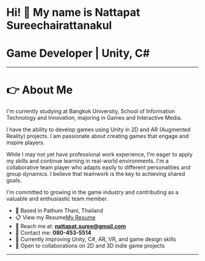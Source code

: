 # Hi! 👋 My name is Nattapat Sureechairattanakul

# Game Developer | Unity, C#

---

# 👉 About Me
I'm currently studying at Bangkok University, School of Information Technology and Innovation, majoring in Games and Interactive Media.

I have the ability to develop games using Unity in 2D and AR (Augmented Reality) projects. I am passionate about creating games that engage and inspire players.

While I may not yet have professional work experience, I'm eager to apply my skills and continue learning in real-world environments. I'm a collaborative team player who adapts easily to different personalities and group dynamics. I believe that teamwork is the key to achieving shared goals.

I'm committed to growing in the game industry and contributing as a valuable and enthusiastic team member.

- 📍 Based in Pathum Thani, Thailand
- 📋 View my Resume[My Resume](my-resume-link)
- 📧 Reach me at: **nattapat.suree@gmail.com**  
- 📱 Contact me: **080-453-5514**  
- 🧠 Currently improving Unity, C#, AR, VR, and game design skills  
- 🤝 Open to collaborations on 2D and 3D indie game projects

---
